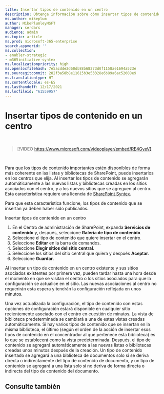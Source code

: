```yaml
---
title: Insertar tipos de contenido en un centro
description: Obtenga información sobre cómo insertar tipos de contenido en un centro
ms.author: mikeplum
author: MikePlumleyMSFT
manager: serdars
audience: admin
ms.topic: article
ms.prod: microsoft-365-enterprise
search.appverid: ''
ms.collection:
- enabler-strategic
- m365initiative-syntex
ms.localizationpriority: high
ms.openlocfilehash: 7e5acdde2d60db88b68273d0f1158ae1694a523e
ms.sourcegitcommit: 282f3a58b8e11615b3e53328e6b89a6ac52008e9
ms.translationtype: HT
ms.contentlocale: es-ES
ms.lasthandoff: 12/17/2021
ms.locfileid: "61559957"
---
```

# <a name="push-content-types-to-a-hub"></a>Insertar tipos de contenido en un centro

</br>

> [!VIDEO https://www.microsoft.com/videoplayer/embed/RE4GyeV]  

</br>


Para que los tipos de contenido importantes estén disponibles de forma más coherente en las listas y bibliotecas de SharePoint, puede insertarlos en los centros que elija. Al insertar los tipos de contenido se agregarán automáticamente a las nuevas listas y bibliotecas creadas en los sitios asociados con el centro, y a los nuevos sitios que se agreguen al centro. Esta característica requiere una licencia de [SharePoint Syntex](index.md).

Para que esta característica funcione, los tipos de contenido que se insertan ya deben haber sido publicados.

Insertar tipos de contenido en un centro

1. En el Centro de administración de SharePoint, expanda **Servicios de contenido** y, después, seleccione **Galería de tipo de contenido**.
2. Seleccione el tipo de contenido que quiere insertar en el centro.
3. Seleccione **Editar** en la barra de comandos.
4. Seleccione **Elegir sitios del sitio central**.
5. Seleccione los sitios del sitio central que quiera y después **Aceptar**.
6. Seleccione **Guardar**.

Al insertar un tipo de contenido en un centro existente y sus sitios asociados existentes por primera vez, pueden tardar hasta una hora desde el momento en que se visitan el centro o los sitios asociados para que la configuración se actualice en el sitio. Las nuevas asociaciones al centro no requerirán esta espera y tendrán la configuración reflejada en unos minutos.

Una vez actualizada la configuración, el tipo de contenido con estas opciones de configuración estará disponible en cualquier sitio recientemente asociado con el centro en cuestión de minutos. La vista de biblioteca predeterminada se cambiará a una de estas vistas creadas automáticamente. Si hay varios tipos de contenido que se insertan en la misma biblioteca, el último (según el orden de la acción de insertar esos tipos de contenido en el concentrador al que pertenece esta biblioteca) es lo que se establecerá como la vista predeterminada.  Después, el tipo de contenido se agregará automáticamente a las nuevas listas o bibliotecas creadas unos minutos después de la creación. Un tipo de contenido insertado se agregará a una biblioteca de documentos solo si se deriva directa o indirectamente del tipo de contenido de documento, y un tipo de contenido se agregará a una lista solo si no deriva de forma directa o indirecta del tipo de contenido del documento.

## <a name="see-also"></a>Consulte también
